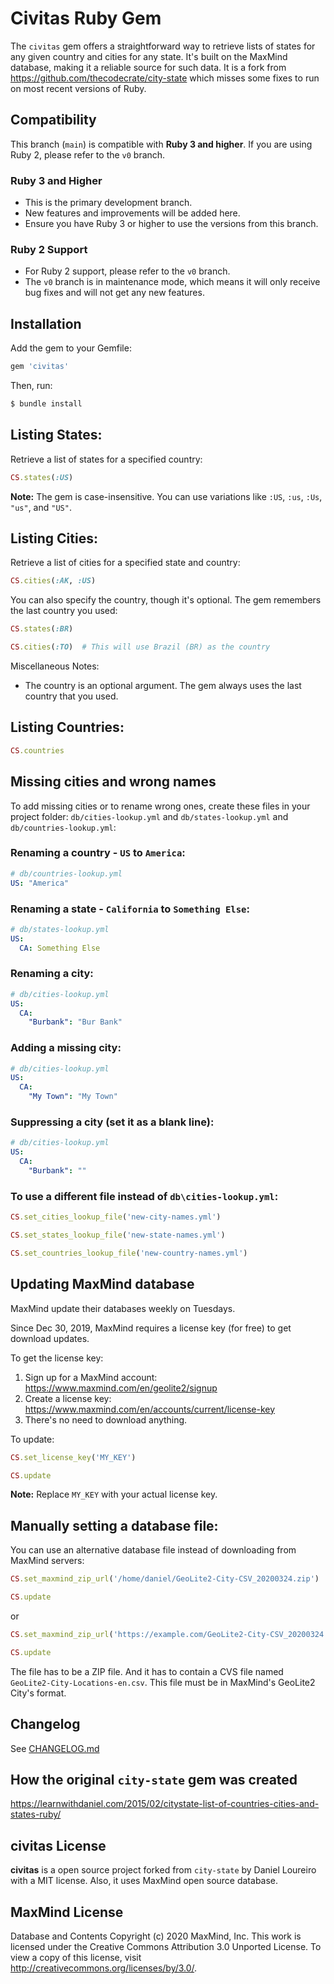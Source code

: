 # Civitas Ruby Gem

The `civitas` gem offers a straightforward way to retrieve lists of states for any given country and cities for any state. It's built on the MaxMind database, making it a reliable source for such data. It is a fork from https://github.com/thecodecrate/city-state which misses some fixes to run on most recent versions of Ruby.

## Compatibility

This branch (`main`) is compatible with **Ruby 3 and higher**. If you are using Ruby 2, please refer to the `v0` branch.

### Ruby 3 and Higher

- This is the primary development branch.
- New features and improvements will be added here.
- Ensure you have Ruby 3 or higher to use the versions from this branch.

### Ruby 2 Support

- For Ruby 2 support, please refer to the `v0` branch.
- The `v0` branch is in maintenance mode, which means it will only receive bug fixes and will not get any new features.

## Installation

Add the gem to your Gemfile:

```ruby
gem 'civitas'
```

Then, run:

```bash
$ bundle install
```

## Listing States:

Retrieve a list of states for a specified country:

```ruby
CS.states(:US)
```
**Note:** The gem is case-insensitive. You can use variations like `:US`, `:us`, `:Us`, `"us"`, and `"US"`.

## Listing Cities:

Retrieve a list of cities for a specified state and country:

```ruby
CS.cities(:AK, :US)
```

You can also specify the country, though it's optional. The gem remembers the last country you used:

```ruby
CS.states(:BR)

CS.cities(:TO)  # This will use Brazil (BR) as the country
```

Miscellaneous Notes:
- The country is an optional argument. The gem always uses the last country that you used.

## Listing Countries:

```ruby
CS.countries
```

## Missing cities and wrong names
To add missing cities or to rename wrong ones, create these files in your project folder:
`db/cities-lookup.yml` and `db/states-lookup.yml` and `db/countries-lookup.yml`:

### Renaming a country - `US` to `America`:

```yaml
# db/countries-lookup.yml
US: "America"
```

### Renaming a state - `California` to `Something Else`:

```yaml
# db/states-lookup.yml
US:
  CA: Something Else
```

### Renaming a city:

```yaml
# db/cities-lookup.yml
US:
  CA:
    "Burbank": "Bur Bank"
```

### Adding a missing city:

```yaml
# db/cities-lookup.yml
US:
  CA:
    "My Town": "My Town"
```

### Suppressing a city (set it as a blank line):
```yaml
# db/cities-lookup.yml
US:
  CA:
    "Burbank": ""
```

### To use a different file instead of `db\cities-lookup.yml`:

```ruby
CS.set_cities_lookup_file('new-city-names.yml')

CS.set_states_lookup_file('new-state-names.yml')

CS.set_countries_lookup_file('new-country-names.yml')
```

## Updating MaxMind database
MaxMind update their databases weekly on Tuesdays.

Since Dec 30, 2019, MaxMind requires a license key (for free) to get download updates.

To get the license key:
1. Sign up for a MaxMind account: https://www.maxmind.com/en/geolite2/signup
2. Create a license key: https://www.maxmind.com/en/accounts/current/license-key
3. There's no need to download anything.

To update:

```ruby
CS.set_license_key('MY_KEY')

CS.update
```
**Note:** Replace `MY_KEY` with your actual license key.

## Manually setting a database file:

You can use an alternative database file instead of downloading from MaxMind servers:

```ruby
CS.set_maxmind_zip_url('/home/daniel/GeoLite2-City-CSV_20200324.zip')

CS.update
```

or

```ruby
CS.set_maxmind_zip_url('https://example.com/GeoLite2-City-CSV_20200324.zip')

CS.update
```

The file has to be a ZIP file. And it has to contain a CVS file named `GeoLite2-City-Locations-en.csv`. This file must be in MaxMind's GeoLite2 City's format.

## Changelog
See [CHANGELOG.md](CHANGELOG.md)

## How the original `city-state` gem was created
https://learnwithdaniel.com/2015/02/citystate-list-of-countries-cities-and-states-ruby/

## civitas License
**civitas** is a open source project forked from `city-state` by Daniel Loureiro with a MIT license. Also, it uses MaxMind open source database.

## MaxMind License
Database and Contents Copyright (c) 2020 MaxMind, Inc.
This work is licensed under the Creative Commons Attribution 3.0 Unported License. To view a copy of this license, visit http://creativecommons.org/licenses/by/3.0/.

